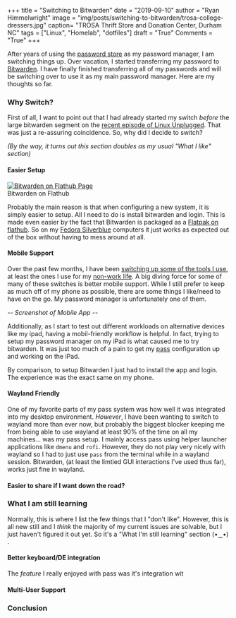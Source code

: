 +++
title  = "Switching to Bitwarden"
date   = "2019-09-10"
author = "Ryan Himmelwright"
image  = "img/posts/switching-to-bitwarden/trosa-college-dressers.jpg"
caption= "TROSA Thrift Store and Donation Center, Durham NC"
tags   = ["Linux", "Homelab", "dotfiles"]
draft  = "True"
Comments = "True"
+++

After years of using the [password store](https://www.passwordstore.org/) as my
password manager, I am switching things up. Over vacation, I started
transferring my password to [Bitwarden](https://bitwarden.com/). I have finally
finished transferring all of my passwords and will be switching over to use it
as my main password manager. Here are my thoughts so far.

<!--more-->

### Why Switch?
First of all, I want to point out that I had already started my switch *before*
the large bitwarden segment on the [recent episode of Linux
Unplugged](https://linuxunplugged.com/316). That was just a re-assuring
coincidence. So, why did I decide to switch?

*(By the way, it turns out this section doubles as my usual "What I like"
section)*

#### Easier Setup

<a href="/img/posts/switching-to-bitwarden/bigtwarden-flathub.png">
<img alt="Bitwarden on Flathub Page" src="/img/posts/switching-to-bitwarden/bitwarden-flathub.png" style="max-width: 100%;"/></a>
<div class="caption">Bitwarden on Flathub</div>

Probably the main reason is that when configuring a new system, it is simply
easier to setup. All I need to do is install bitwarden and login. This is made
even easier by the fact that Bitwarden is packaged as a [Flatpak on
flathub](https://flathub.org/apps/details/com.bitwarden.desktop). So on my
[Fedora Silverblue](https://silverblue.fedoraproject.org/) computers it just
works as expected out of the box without having to mess around at all.

#### Mobile Support


Over the past few months, I have been [switching up some of the tools I
use](/post/switched-to-joplin-notes/), at least the ones I use for my [non-work
life](/post/back-on-org-mode-for-work/). A big diving force for some of many of
these switches is better mobile support. While I still prefer to keep as much
off of my phone as possible, there are some things I like/need to have on the
go. My password manager is unfortunately one of them.

*-- Screenshot of Mobile App --*

Additionally, as I start to test out different workloads on alternative devices
like my ipad, having a mobil-friendly workflow is helpful. In fact, trying to
setup my password manager on my iPad is what caused me to try bitwarden. It was
just too much of a pain to get my [pass](/post/setting-up-pass/) configuration
up and working on the iPad.

By comparison, to setup Bitwarden I just had to install the app and login. The
experience was the exact same on my phone.

#### Wayland Friendly
One of my favorite parts of my pass system was how well it was integrated into
my desktop environment. *However*, I have been wanting to switch to wayland
more than ever now, but probably the biggest blocker keeping me from being able
to use wayland at least 90% of the time on all my machines... was my pass
setup. I mainly access pass using helper launcher applications like `dmenu` and
`rofi`. However, they do not play very nicely with wayland so I had to just use
`pass` from the terminal while in a wayland session. Bitwarden, (at least the
limtied GUI interactions I've used thus far), works just fine in wayland.

#### Easier to share if I want down the road?

### What I am still learning
Normally, this is where I list the few things that I "don't like". However,
this is all new still and I *think* the majority of my current issues are
solvable, but I just haven't figured it out yet. So it's a "What I'm still
learning" section (•‿•) .

#### Better keyboard/DE integration

The *feature* I really enjoyed with pass was it's integration wit

#### Multi-User Support

### Conclusion
